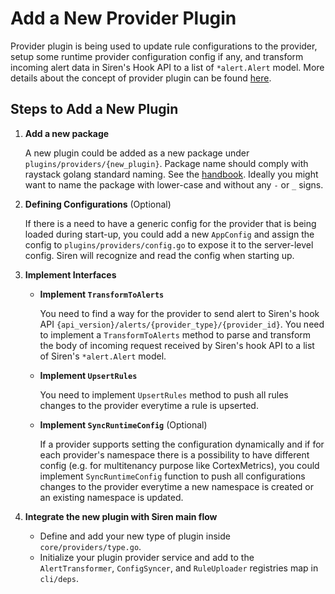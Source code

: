 # Add a New Provider Plugin

Provider plugin is being used to update rule configurations to the provider, setup some runtime provider configuration config if any, and transform incoming alert data in Siren's Hook API to a list of `*alert.Alert` model. More details about the concept of provider plugin can be found [here](../concepts/plugin.md#provider-plugin).

## Steps to Add a New Plugin

1. **Add a new package**

   A new plugin could be added as a new package under `plugins/providers/{new_plugin}`. Package name should comply with raystack golang standard naming. See the [handbook](https://raystack.github.io/handbook/programming/go#packages). Ideally you might want to name the package with lower-case and without any `-` or `_` signs.

2. **Defining Configurations** (Optional)

   If there is a need to have a generic config for the provider that is being loaded during start-up, you could add a new `AppConfig` and assign the config to `plugins/providers/config.go` to expose it to the server-level config. Siren will recognize and read the config when starting up.

3. **Implement Interfaces**

   - **Implement `TransformToAlerts`**

     You need to find a way for the provider to send alert to Siren's hook API `{api_version}/alerts/{provider_type}/{provider_id}`. You need to implement a `TransformToAlerts` method to parse and transform the body of incoming request received by Siren's hook API to a list of Siren's `*alert.Alert` model.

   - **Implement `UpsertRules`**

     You need to implement `UpsertRules` method to push all rules changes to the provider everytime a rule is upserted.

   - **Implement `SyncRuntimeConfig`** (Optional)

     If a provider supports setting the configuration dynamically and if for each provider's namespace there is a possibility to have different config (e.g. for multitenancy purpose like CortexMetrics), you could implement `SyncRuntimeConfig` function to push all configurations changes to the provider everytime a new namespace is created or an existing namespace is updated.

4. **Integrate the new plugin with Siren main flow**
   - Define and add your new type of plugin inside `core/providers/type.go`.
   - Initialize your plugin provider service and add to the `AlertTransformer`, `ConfigSyncer`, and `RuleUploader` registries map in `cli/deps`.
